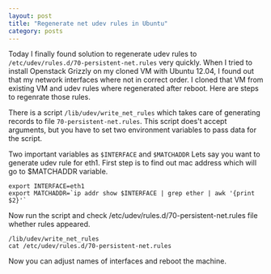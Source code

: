 ```yaml
---
layout: post
title: "Regenerate net udev rules in Ubuntu"
category: posts
---
```


Today I finally found solution to regenerate udev rules to `/etc/udev/rules.d/70-persistent-net.rules` very quickly.
When I tried to install Openstack Grizzly on my cloned VM with Ubuntu 12.04, I found out that my network interfaces where not in correct order.
I cloned that VM from existing VM and udev rules where regenerated after reboot. Here are steps to regenrate those rules.

There is a script `/lib/udev/write_net_rules` which takes care of generating records to file `70-persistent-net.rules`.
This script does't accept arguments, but you have to set two environment variables to pass data for the script.

Two important variables as `$INTERFACE` and `$MATCHADDR`
Lets say you want to generate udev rule for eth1. First step is to find out mac address which will go to $MATCHADDR variable.

    export INTERFACE=eth1
    export MATCHADDR=`ip addr show $INTERFACE | grep ether | awk '{print $2}'`

 Now run the script and check /etc/udev/rules.d/70-persistent-net.rules file whether rules appeared.

    /lib/udev/write_net_rules
    cat /etc/udev/rules.d/70-persistent-net.rules

Now you can adjust names of interfaces and reboot the machine.
  
